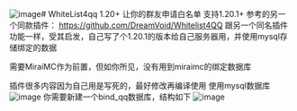 ![image](https://github.com/YukiRiiNa/WhiteList4qq/assets/39652411/572d9e76-b74d-4828-a437-83a29b2a9ee0)# WhiteList4qq 1.20+
让你的群友申请白名单 支持1.20.1+
参考的另一个同款插件：
https://github.com/DreamVoid/Whitelist4QQ
跟另一个同名插件功能一样，受其启发，自己写了个1.20.1的版本给自己服务器用，并使用mysql存储绑定的数据

需要MiraiMC作为前置，但如你所见，没有用到miraimc的绑定数据库





插件很多内容因为自己用是写死的，最好修改再编译使用
使用mysql数据库
![image](https://github.com/YukiRiiNa/WhiteList4qq/assets/39652411/e478154f-e6b6-4752-a5b6-f1b612d7b285)
你需要新建一个bind_qq数据库，结构如下
![image](https://github.com/YukiRiiNa/WhiteList4qq/assets/39652411/9e0bb511-1310-4edb-83a4-6c2e0d0d1f61)



